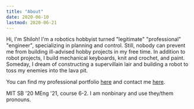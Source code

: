 ```yaml
---
title: "About"
date: 2020-06-10
lastmod: 2020-06-21
---
```


Hi, I'm Shiloh!  I'm a robotics hobbyist turned "legitimate" "professional" "engineer", specializing in planning and control.  Still, nobody can prevent me from building ill-advised hobby projects in my free time.  In addition to robot projects, I build mechanical keyboards, knit and crochet, and paint.  Someday, I dream of constructing a supervillain lair and building a robot to toss my enemies into the lava pit.

You can find my professional portfolio [here](https://shilohc.github.io/portfolio/ ) and contact me [here](mailto:shilohc[at]mit[dot]edu ).

MIT SB '20 MEng '21, course 6-2.  I am nonbinary and use they/them pronouns.

